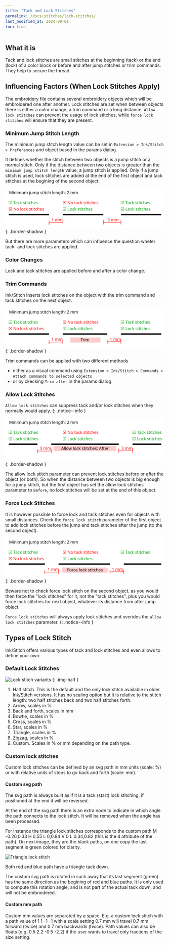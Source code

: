 ```yaml
---
title: "Tack and Lock Stitches"
permalink: /docs/stitches/lock-stitches/
last_modified_at: 2024-09-01
toc: true
---
```

## What it is

Tack and lock stitches are small stitches at the beginning (tack) or the end (lock) of a color block or before and after jump stitches or trim commands. They help to secure the thread.

## Influencing Factors (When Lock Stitches Apply)

The embroidery file contains several embroidery objects which will be embroidered one after another. Lock stitches are set when between objects there is either a color change, a trim command or a long distance. `Allow lock stitches` can prevent the usage of lock stitches, while `force lock stitches` will ensure that they are present.

### Minimum Jump Stitch Length

The minimum jump stitch length value can be set in `Extension > Ink/Stitch > Preferences` and object based in the params dialog.

It defines whether the stitch between two objects is a jump stitch or a normal stitch.
Only if the distance between two objects is greater than the `minimum jump stitch length` value, a jump stitch is applied. Only if a jump stitch is used, lock stitches are added at the end of the first object and tack stitches at the begining of the second object.

![Three lines, first distance is 1mm, second distance 3mm, minimum jump stitch length is set to 2. There are no lock stitches at the first object and no tack stitches at the second](/assets/images/docs/lock_stitch_min_jump.svg)
{: .border-shadow }

But there are more parameters which can influence the question wheter tack- and lock stitches are applied.

### Color Changes

Lock and tack stitches are applied before and after a color change.

### Trim Commands

Ink/Stitch inserts lock stitches on the object with the trim command and tack stitches on the next object.

![Three lines, distances are 1mm, minimal jump stitch lengt is set to 2. The middle line has a trim command which sets lock stitches to it and tack stitches to the next object](/assets/images/docs/lock_stitch_trim.svg)
{: .border-shadow }

Trim commands can be applied with two different methods

* either as a visual command  using  `Extension > Ink/Stitch > Commands > Attach commands to selected objects`
* or by ckecking `Trim after` in the params dialog

### Allow Lock Stitches

`Allow lock stitches` can suppress tack and/or lock stitches when they normally would apply.
{: .notice--info }

![Three lines, distances are 3 mm, minimum jump stitch length is set to 2. The middle line is set to allow lock stitches at the end only. Therefore it has no tack stitches.](/assets/images/docs/lock_stitch_allow.svg)
{: .border-shadow }

The allow lock stitch parameter can prevent lock stitches before or after the object (or both). So when the distance between two objects is big enough for a jump stitch, but the first object has set the allow lock stitches parameter to `Before`, no lock stitches will be set at the end of this object.

### Force Lock Stitches

It is however possible to force lock and tack stitches even for objects with small distances. Check the `force lock stitch` parameter of the first object to add lock stitches before the jump and tack stitches after the jump (to the second object).

![Three lines, distances are 1 mm, minimum jump stitch length is set to 2. The middle line has a force jump stitch setting, which sets lock stitches to it and tack stitches to the next one](/assets/images/docs/lock_stitch_force.svg)
{: .border-shadow }

Beware not to check force lock stitch on the second object, as you would then force the "lock stitches" for it, not the "tack stitches", plus you would force lock stitches for next object, whatever its distance from after jump object.

`Force lock stitches` will always apply lock stitches and overides the `allow lock stitches` parameter.
{: .notice--info }

## Types of Lock Stitch

Ink/Stitch offers various types of tack and lock stitches and even allows to define your own.

### Default Lock Stitches

![Lock stitch variants](/assets/images/docs/lock-stitches.png)
{: .img-half }

1. Half stitch. This is the default and the only lock stitch available in older Ink/Stitch versions. It has no scaling option but it is relative to the stitch length: two half stitches back and two half stitches forth.
2. Arrow, scales in %
3. Back and forth, scales in mm
4. Bowtie, scales in %
5. Cross, scales in %
6. Star, scales in %
7. Triangle, scales in %
8. Zigzag, scales in %
9. Custom. Scales in % or mm depending on the path type.

### Custom lock stitches

Custom lock stitches can be defined by an svg path in mm units (scale: %) or with relative units of steps to go back and forth (scale: mm).

#### Custom svg path

The svg path is always built as if it is a tack (start) lock stitching, if positioned at the end it will be reversed.

At the end of the svg path there is an extra node to indicate in which angle the path connects to the lock stitch. It will be removed when the angle has been processed.

For instance the triangle lock stitches corresponds to the custom path  M -0.26,0.33 H 0.55 L 0,0.84 V 0 L 0.34,0.82 (this is the d attribute of the path). 
On next image, they are the black paths, on one copy the last segment is green colored for clarity.

![Triangle lock stitch](/assets/images/docs/triangle_lock.png)

Both red and blue path have a triangle tack down.

The custom svg path is rotated in such away that its last segment (green) has the same direction as the begining of red and blue paths. It is only used to compute this rotation angle, and is not part of the actual tack down, and will not be embroidered.

#### Custom mm path

Custom mm values are separated by a space. E.g. a custom lock stitch with a path value of 1  1  -1  -1 with a scale setting 0.7 mm will travel 0.7 mm forward (twice) and 0.7 mm backwards (twice). Path values can also be floats (e.g. 0.5 2.2 -0.5 -2.2) if the user wants to travel only fractions of the size setting.

